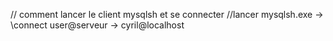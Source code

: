 // comment lancer le client mysqlsh et se connecter
//lancer mysqlsh.exe
-> \connect user@serveur -> cyril@localhost
